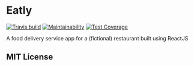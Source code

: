 # Eatly

[![Travis build](https://img.shields.io/travis/codeshifu/eatly-react.svg?logo=travis)](https://travis-ci.org/codeshifu/eatly-react)
[![Maintainability](https://api.codeclimate.com/v1/badges/ee73c226edbd112bba01/maintainability)](https://codeclimate.com/github/codeshifu/eatly-react/maintainability)
[![Test Coverage](https://api.codeclimate.com/v1/badges/ee73c226edbd112bba01/test_coverage)](https://codeclimate.com/github/codeshifu/eatly-react/test_coverage)

A food delivery service app for a (fictional) restaurant built using ReactJS

## MIT License
